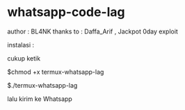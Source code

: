 # whatsapp-code-lag
author : BL4NK
thanks to : Daffa_Arif , Jackpot 0day exploit

instalasi :

cukup ketik

$chmod +x termux-whatsapp-lag

$./termux-whatsapp-lag

lalu kirim ke Whatsapp 
